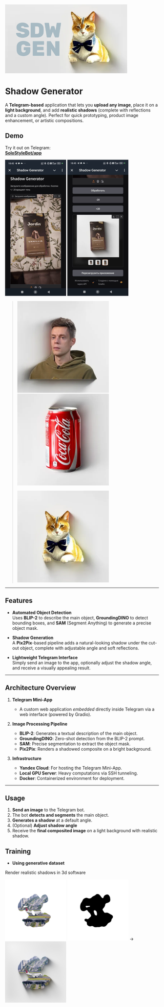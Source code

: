  <p float="left">  <img src="pic/SDW_GEN.png" width="400" /> </p>

# Shadow Generator
A **Telegram-based** application that lets you **upload any image**, place it on a **light background**, and add **realistic shadows** (complete with reflections and a custom angle). Perfect for quick prototyping, product image enhancement, or artistic compositions.

## Demo

Try it out on Telegram:  
[**SoloStyleBot/app**](https://t.me/SoloStyleBot/app)

<p float="left">  <img src="pic/app1.jpg" width="200" />  <img src="pic/app2.jpg" width="200" /> </p>

> <p float="left">  <img src="pic/obg1.png" width="300" />  <img src="pic/obg2.png" width="300" /></p>
> <p <img src="pic/obg3.png" width="300" /> <img src="pic/obg4.png" width="300" /></p>

---

## Features

- **Automated Object Detection**  
  Uses **BLIP-2** to describe the main object, **GroundingDINO** to detect bounding boxes, and **SAM** (Segment Anything) to generate a precise object mask.

- **Shadow Generation**  
  A **Pix2Pix**-based pipeline adds a natural-looking shadow under the cut-out object, complete with adjustable angle and soft reflections.

- **Lightweight Telegram Interface**  
  Simply send an image to the app, optionally adjust the shadow angle, and receive a visually appealing result.

---

## Architecture Overview

1. **Telegram Mini-App**
   - A custom web application *embedded* directly inside Telegram via a web interface (powered by Gradio).

2. **Image Processing Pipeline**  
   - **BLIP-2**: Generates a textual description of the main object.  
   - **GroundingDINO**: Zero-shot detection from the BLIP-2 prompt.  
   - **SAM**: Precise segmentation to extract the object mask.  
   - **Pix2Pix**: Renders a shadowed composite on a bright background.

3. **Infrastructure**
   - **Yandex Cloud**: For hosting the Telegram Mini-App.  
   - **Local GPU Server**: Heavy computations via SSH tunneling.  
   - **Docker**: Containerized environment for deployment.

---

## Usage

1. **Send an image** to the Telegram bot.  
2. The bot **detects and segments** the main object.  
3. **Generates a shadow** at a default angle.  
4. (Optional) **Adjust shadow angle** 
5. Receive the **final composited image** on a light background with realistic shadow.

## Training 
- **Using generative dataset**

Render realistic shadows in 3d software
<p float="left">
  <img src="pic/INPUT_COLOR_00000.jpg" width="200" />
  <img src="pic/INPUT_MASK_00000.jpg" width="200" />  -> 
  <img src="pic/TARGET_00000.jpg" width="200" />
</p>